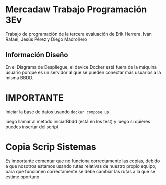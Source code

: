 # Mercadaw Trabajo Programación 3Ev

Trabajo de programación de la tercera evaluación de Erik Herrera, Iván Rafael, Jesús Pérez y Diego Madroñero 


## Información Diseño

En el Diagrama de Despliegue, el device Docker está fuera de la máquina usuario porque es un servidor al que se pueden conectar más usuarios a la misma BBDD.


# IMPORTANTE

Iniciar la base de datos usando 
`docker compose up`

luego llamar al metodo iniciarBbdd (está en los test)
y luego si quieres puedes insertar del script

# Copia Scrip Sistemas

Es importante comentar que no funciona correctamente las copias, debido a que nosotros estamos usando rutas relativas de nuestro propio equipo, para que funcionen correctamente se debe cambiar las rutas a la que se estime oportuno.